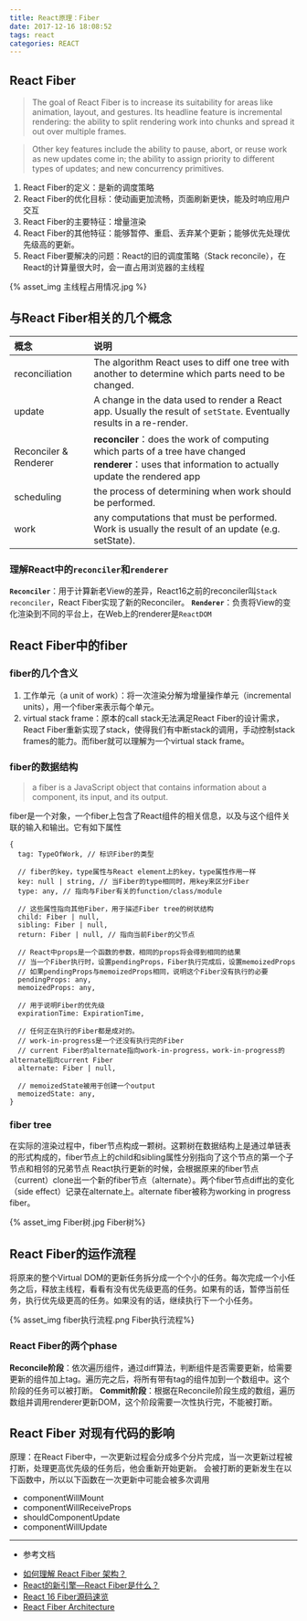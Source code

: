 ```yaml
---
title: React原理：Fiber
date: 2017-12-16 18:08:52
tags: react
categories: REACT
---
```


## React Fiber
> The goal of React Fiber is to increase its suitability for areas like animation, layout, and gestures. Its headline feature is incremental rendering: the ability to split rendering work into chunks and spread it out over multiple frames.

> Other key features include the ability to pause, abort, or reuse work as new updates come in; the ability to assign priority to different types of updates; and new concurrency primitives.

1. React Fiber的定义：是新的调度策略
2. React Fiber的优化目标：使动画更加流畅，页面刷新更快，能及时响应用户交互
3. React Fiber的主要特征：增量渲染
4. React Fiber的其他特征：能够暂停、重启、丢弃某个更新；能够优先处理优先级高的更新。
5. React Fiber要解决的问题：React的旧的调度策略（Stack reconcile），在React的计算量很大时，会一直占用浏览器的主线程
<div style="max-width:600px">
{% asset_img 主线程占用情况.jpg %}
</div>

## 与React Fiber相关的几个概念
|概念|说明|
|:---|:---|
|reconciliation|The algorithm React uses to diff one tree with another to determine which parts need to be changed.|
|update|A change in the data used to render a React app. Usually the result of `setState`. Eventually results in a re-render.|
|Reconciler & Renderer|**reconciler**：does the work of computing which parts of a tree have changed<br/>**renderer**：uses that information to actually update the rendered app|
|scheduling|the process of determining when work should be performed.|
|work|any computations that must be performed. Work is usually the result of an update (e.g. setState).|

### 理解React中的`reconciler`和`renderer`
**`Reconciler`**：用于计算新老View的差异，React16之前的reconciler叫`Stack reconciler`，React Fiber实现了新的Reconciler。
**`Renderer`**：负责将View的变化渲染到不同的平台上，在Web上的renderer是`ReactDOM`

## React Fiber中的fiber
### fiber的几个含义
1. 工作单元（a unit of work）：将一次渲染分解为增量操作单元（incremental units），用一个fiber来表示每个单元。
2. virtual stack frame：原本的call stack无法满足React Fiber的设计需求，React Fiber重新实现了stack，使得我们有中断stack的调用，手动控制stack frames的能力。而fiber就可以理解为一个virtual stack frame。

### fiber的数据结构
> a fiber is a JavaScript object that contains information about a component, its input, and its output.

fiber是一个对象，一个fiber上包含了React组件的相关信息，以及与这个组件关联的输入和输出。它有如下属性
```
{
  tag: TypeOfWork, // 标识Fiber的类型

  // fiber的key，type属性与React element上的key，type属性作用一样
  key: null | string, // 当Fiber的type相同时，用key来区分Fiber
  type: any, // 指向与Fiber有关的function/class/module

  // 这些属性指向其他Fiber，用于描述Fiber tree的树状结构
  child: Fiber | null,
  sibling: Fiber | null,
  return: Fiber | null, // 指向当前Fiber的父节点

  // React中props是一个函数的参数，相同的props将会得到相同的结果
  // 当一个Fiber执行时，设置pendingProps，Fiber执行完成后，设置memoizedProps
  // 如果pendingProps与memoizedProps相同，说明这个Fiber没有执行的必要
  pendingProps: any,
  memoizedProps: any,

  // 用于说明Fiber的优先级
  expirationTime: ExpirationTime,

  // 任何正在执行的Fiber都是成对的。
  // work-in-progress是一个还没有执行完的Fiber
  // current Fiber的alternate指向work-in-progress，work-in-progress的alternate指向current Fiber
  alternate: Fiber | null,

  // memoizedState被用于创建一个output
  memoizedState: any,
}
```

### fiber tree
在实际的渲染过程中，fiber节点构成一颗树。这颗树在数据结构上是通过单链表的形式构成的，fiber节点上的child和sibling属性分别指向了这个节点的第一个子节点和相邻的兄弟节点
React执行更新的时候，会根据原来的fiber节点（current）clone出一个新的fiber节点（alternate）。两个fiber节点diff出的变化（side effect）记录在alternate上。alternate fiber被称为working in progress fiber。
<div style="max-width:480px">
{% asset_img Fiber树.jpg Fiber树%}
</div>

## React Fiber的运作流程
将原来的整个Virtual DOM的更新任务拆分成一个个小的任务。每次完成一个小任务之后，释放主线程，看看有没有优先级更高的任务。如果有的话，暂停当前任务，执行优先级更高的任务。如果没有的话，继续执行下一个小任务。
<div style="max-width:600px">
{% asset_img fiber执行流程.png Fiber执行流程%}
</div>

### React Fiber的两个phase
**Reconcile阶段**：依次遍历组件，通过diff算法，判断组件是否需要更新，给需要更新的组件加上tag。遍历完之后，将所有带有tag的组件加到一个数组中。这个阶段的任务可以被打断。
**Commit阶段**：根据在Reconcile阶段生成的数组，遍历数组并调用renderer更新DOM，这个阶段需要一次性执行完，不能被打断。

## React Fiber 对现有代码的影响
原理：在React Fiber中，一次更新过程会分成多个分片完成，当一次更新过程被打断，处理更高优先级的任务后，他会重新开始更新。
会被打断的更新发生在以下函数中，所以以下函数在一次更新中可能会被多次调用
- componentWillMount
- componentWillReceiveProps
- shouldComponentUpdate
- componentWillUpdate

---
* 参考文档
 - [如何理解 React Fiber 架构？](https://www.zhihu.com/question/49496872)
 - [React的新引擎—React Fiber是什么？](http://www.infoq.com/cn/articles/what-the-new-engine-of-react)
 - [React 16 Fiber源码速览](http://zxc0328.github.io/2017/09/28/react-16-source/)
 - [React Fiber Architecture](https://github.com/acdlite/react-fiber-architecture)
